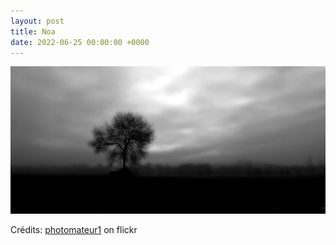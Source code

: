 ```yaml
---
layout: post
title: Noa
date: 2022-06-25 00:00:00 +0000
---
```


![Noa](/images/2022-06-25.jpg)

Crédits: [photomateur1](https://www.flickr.com/people/78251585@N04/) on flickr
